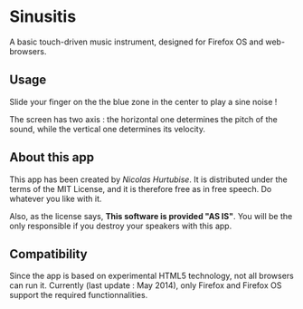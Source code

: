 Sinusitis
=========

A basic touch-driven music instrument, designed for Firefox OS and web-browsers.

## Usage

Slide your finger on the the blue zone in the center to play a sine noise !

The screen has two axis : the horizontal one determines the pitch of the sound, while the vertical one determines its velocity.

## About this app

This app has been created by *Nicolas Hurtubise*. It is distributed under the terms of the MIT License, and it is therefore free as in free speech. Do whatever you like with it.

Also, as the license says, **This software is provided "AS IS"**. You will be the only responsible if you destroy your speakers with this app.

## Compatibility

Since the app is based on experimental HTML5 technology, not all browsers can run it. Currently (last update : May 2014), only Firefox and Firefox OS support the required functionnalities.
